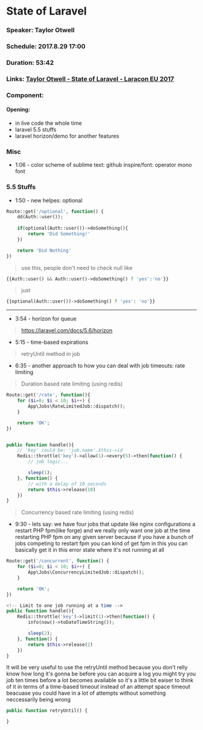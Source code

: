# State of Laravel 
### Speaker: Taylor Otwell
### Schedule: 2017.8.29 17:00
### Duration: 53:42
### Links: [Taylor Otwell - State of Laravel - Laracon EU 2017](https://www.youtube.com/watch?v=2pLL00WR5iU&index=12&list=PLMdXHJK-lGoBFZgG2juDXF6LiikpQeLx2)
### Component:
#### Opening:
- in live code the  whole time
- laravel 5.5 stuffs
- laravel horizon/demo for another features

### Misc
- 1:06 - color scheme of sublime text: github inspire/font: operator mono font

### 5.5 Stuffs

- 1:50 -  new helpes: optional

```php 
Route::get('/optional', function() {
    dd(Auth::user());
    
    if(optional(Auth::user())->doSomething(){
        return 'Did Something!'
    })

    return 'Did Nothing'
})
```
> use this, people don't need to check null like

```php
{{Auth::user() && Auth::user()->doSomething() ? 'yes':'no'}}
```
> just

```php
{{optional(Auth::user())->doSomething() ? 'yes': 'no'}}
```
----
- 3:54 - horizon for queue
> https://laravel.com/docs/5.6/horizon

- 5:15 - time-based expirations
> retryUntil method in job

- 6:35 - another approach to how you can deal with job timeouts:
rate limiting
> Duration based rate limiting (using redis)
```php
Route::get('/rate', function(){
    for ($i=0; $i < 10; $i++) { 
        App\Jobs\RateLimitedJob::dispatch();
    }

    return 'OK';
})


public function handle(){
    // 'key' could be: 'job.name'.$this->id
    Redis::throttle('key')->allow(1)->every(5)->then(function() {
        // job logic...

        sleep(1);
    }, function() {
        // with a delay of 10 seconds
        return $this->release(10)
    })
}
```
>Concurrency based rate limiting (using redis)

- 9:30 - lets say: we have four jobs that update like nginx configurations a restart PHP fpm(like forge) and we really only want one job at the time restarting PHP fpm on any given server because if you have a bunch of jobs competing to restart fpm you can kind of get fpm in this you can basically get it in this error state where it's not running at all
```php
Route::get('/concurrent', function() {
    for ($i=0; $i < 10; $i++) { 
        App\Jobs\ConcurrencyLimitedJob::dispatch();
    }

    return 'OK';
})

<!-- Limit to one job running at a time -->
public function handle(){
    Redis::throttle('key')->limit(1)->then(function() {
        info(now()->toDateTimeString());

        sleep(2);
    }, function() {
        return $this->release(2)
    })
}
```

It will be very useful to use the retryUntil method because you don't relly know how long it's gonna be before you can acquire a log you might try you job ten times before a lot becomes available so it's a little bit eaiser to think of it in terms of a time-based timeout instead of  an attempt space timeout beacuase you could have in a lot of attempts without something neccessarily being wrong
```php
public function retryUntil() {

}
```
